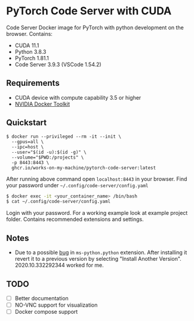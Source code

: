 # PyTorch Code Server with CUDA
Code Server Docker image for PyTorch with python development on the browser. Contains:
- CUDA 11.1
- Python 3.8.3
- PyTorch 1.81.1
- Code Server 3.9.3 (VSCode 1.54.2)

## Requirements
- CUDA device with compute capability 3.5 or higher
- [NVIDIA Docker Toolkit](https://github.com/ghokun/nvidia-docker-host)


## Quickstart
```
$ docker run --privileged --rm -it --init \
  --gpus=all \
  --ipc=host \
  --user="$(id -u):$(id -g)" \
  --volume="$PWD:/projects" \
  -p 8443:8443 \
  ghcr.io/works-on-my-machine/pytorch-code-server:latest
```
After running above command open `localhost:8443` in your browser. Find your password under `~/.config/code-server/config.yaml`
```bash
$ docker exec -it <your_container_name> /bin/bash
$ cat ~/.config/code-server/config.yaml
```
Login with your password. For a working example look at example project folder. Contains recommended extensions and settings.
## Notes
- Due to a possible [bug](https://github.com/cdr/code-server/issues/2514) in `ms-python.python` extension. After installing it revert it to a previous version by selecting "Install Another Version". 2020.10.332292344 worked for me.

## TODO
- [ ] Better documentation
- [ ] NO-VNC support for visualization
- [ ] Docker compose support
